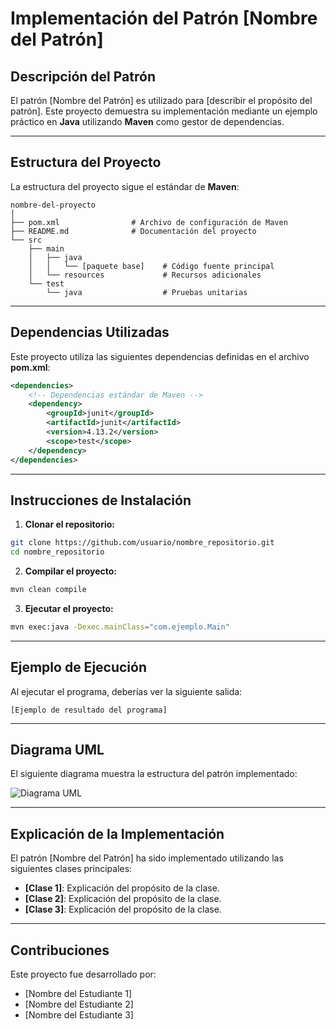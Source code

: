 
# Implementación del Patrón [Nombre del Patrón]

## Descripción del Patrón
El patrón [Nombre del Patrón] es utilizado para [describir el propósito del patrón]. Este proyecto demuestra su implementación mediante un ejemplo práctico en **Java** utilizando **Maven** como gestor de dependencias.

---

## Estructura del Proyecto
La estructura del proyecto sigue el estándar de **Maven**:

```
nombre-del-proyecto
│
├── pom.xml                # Archivo de configuración de Maven
├── README.md              # Documentación del proyecto
└── src
    ├── main
    │   ├── java
    │   │   └── [paquete base]    # Código fuente principal
    │   └── resources             # Recursos adicionales
    └── test
        └── java                  # Pruebas unitarias
```

---

## Dependencias Utilizadas
Este proyecto utiliza las siguientes dependencias definidas en el archivo **pom.xml**:
```xml
<dependencies>
    <!-- Dependencias estándar de Maven -->
    <dependency>
        <groupId>junit</groupId>
        <artifactId>junit</artifactId>
        <version>4.13.2</version>
        <scope>test</scope>
    </dependency>
</dependencies>
```

---

## Instrucciones de Instalación

1. **Clonar el repositorio:**
```bash
git clone https://github.com/usuario/nombre_repositorio.git
cd nombre_repositorio
```

2. **Compilar el proyecto:**
```bash
mvn clean compile
```

3. **Ejecutar el proyecto:**
```bash
mvn exec:java -Dexec.mainClass="com.ejemplo.Main"
```

---

## Ejemplo de Ejecución
Al ejecutar el programa, deberías ver la siguiente salida:
```
[Ejemplo de resultado del programa]
```

---

## Diagrama UML
El siguiente diagrama muestra la estructura del patrón implementado:

![Diagrama UML](uml/diagrama.png)

---

## Explicación de la Implementación
El patrón [Nombre del Patrón] ha sido implementado utilizando las siguientes clases principales:
- **[Clase 1]**: Explicación del propósito de la clase.
- **[Clase 2]**: Explicación del propósito de la clase.
- **[Clase 3]**: Explicación del propósito de la clase.

---

## Contribuciones
Este proyecto fue desarrollado por:
- [Nombre del Estudiante 1]
- [Nombre del Estudiante 2]
- [Nombre del Estudiante 3]

